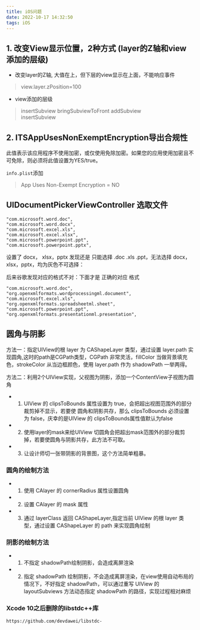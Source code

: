 ```yaml
---
title: iOS问题
date: 2022-10-17 14:32:50
tags: iOS
---
```


## 1. 改变View显示位置，2种方式 (layer的Z轴和view添加的层级)

<!-- more -->

+ 改变layer的Z轴, 大值在上，但下层的view显示在上面，不能响应事件

> view.layer.zPosition=100  

+ view添加的层级

> insertSubview
> bringSubviewToFront
> addSubview  
> insertSubview

## 2. ITSAppUsesNonExemptEncryption导出合规性

此值表示该应用程序不使用加密，或仅使用免除加密。如果您的应用使用加密且不可免除，则必须将此值设置为YES/true。

`info.plist`添加

> App Uses Non-Exempt Encryption = NO

## UIDocumentPickerViewController 选取文件

```ios
"com.microsoft.word.doc",
"com.microsoft.word.docx",
"com.microsoft.excel.xls",
"com.microsoft.excel.xlsx",
"com.microsoft.powerpoint.​ppt",
"com.microsoft.powerpoint.​pptx",
```

设置了 docx， xlsx，​pptx   发现还是 只能选择 .doc  .xls  .ppt，无法选择 docx， xlsx，​pptx，均为灰色不可选择：

后来谷歌发现对应的格式不对：下面才是 正确的对应 格式

```ios
"com.microsoft.word.doc",
"org.openxmlformats.wordprocessingml.document",
"com.microsoft.excel.xls",
"org.openxmlformats.spreadsheetml.sheet",
"com.microsoft.powerpoint.​ppt",
"org.openxmlformats.presentationml.presentation",
```

## 圆角与阴影

方法一：指定UIView的根 layer 为 CAShapeLayer 类型，通过设置 layer.path 实现圆角,这时的path是CGPath类型，CGPath 非常灵活，fillColor 当做背景填充色，strokeColor 从当边框颜色，使用 layer.path 作为 shadowPath 一举两得。  

方法二：利用2个UIView实现，父视图为阴影，添加一个ContentView子视图为圆角

+ 1. UIView 的 clipsToBounds 属性设置为 true，会把超出视图范围外的部分裁剪掉不显示，若要使 圆角和阴影共存，那么 clipsToBounds 必须设置为 false，庆幸的是UIView 的 clipsToBounds属性值默认为false

+ 2. 使用layer的mask来给UIView 切圆角会把超出mask范围外的部分裁剪掉，若要使圆角与阴影共存，此方法不可取。

+ 3. 让设计师切一张带阴影的背景图，这个方法简单粗暴。

### 圆角的绘制方法

+ 1. 使用 CAlayer 的 cornerRadius 属性设置圆角
+ 2. 设置 CAlayer 的 mask 属性
+ 3. 通过 layerClass 返回 CAShapeLayer,指定当前 UIView 的根 layer 类型，通过设置 CAShapeLayer 的 path 来实现圆角绘制

### 阴影的绘制方法

+ 1. 不指定 shadowPath绘制阴影，会造成离屏渲染
+ 2. 指定 shadowPath 绘制阴影，不会造成离屏渲染，在view使用自动布局的情况下，不好指定 shadowPath，可以通过重写 UIView 的 layoutSubviews 方法动态指定 shadowPath 的路径，实现过程相对麻烦

### Xcode 10之后删除的libstdc++库

`https://github.com/devdawei/libstdc-`
